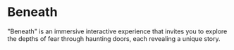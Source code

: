 # Beneath
"Beneath" is an immersive interactive experience that invites you to explore the depths of fear through haunting doors, each revealing a unique story.
